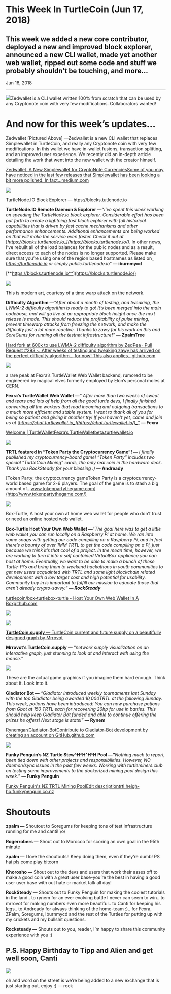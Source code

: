 # This Week In TurtleCoin (Jun 17, 2018)

## This week we added a new core contributor, deployed a new and improved block explorer, announced a new CLI wallet, made yet another web wallet, ripped out some code and stuff we probably shouldn’t be touching, and **more…**

Jun 18, 2018

---

![](https://miro.medium.com/max/3812/1*GEmQlJh2FqOMjHiF9VjsMQ.png)Zedwallet is a CLI wallet written 100% from scratch that can be used by any Cryptonote coin with very few modifications. Collaborators wanted!

# And now for this week’s updates…

Zedwallet \[Pictured Above\] —Zedwallet is a new CLI wallet that replaces Simplewallet in TurtleCoin, and really any Cryptonote coin with very few modifications. In this wallet we have in-wallet fusions, transaction splitting, and an improved user experience. We recently did an in-depth article detailing the work that went into the new wallet with the creator himself.

[Zedwallet, A New Simplewallet for CryptoNote CurrenciesSome of you may have noticed in the last few releases that Simplewallet has been looking a bit more polished. In fact…medium.com](https://medium.com/@turtlecoin/zedwallet-a-new-simplewallet-for-cryptonote-currencies-2c74c5fc1302)

![](./images/1pycmet7Jw-igj13IGXMiLQ.png)

TurtleNode.IO Block Explorer — htps://blocks.tutlenode.io

**TurtleNode.IO Remote Daemon & Explorer —“**_I’ve spent this week working on speeding the TurtleNode.io block explorer. Considerable effort has been put forth to create a lightning fast block explorer with full historical capabilities that is driven by fast cache mechanisms and other performance enhancements. Additional enhancements are being worked on that will make the service even faster. Check it out at_ [_https://blocks.turtlenode.io_](https://blocks.turtlenode.io/)_. In other news, I’ve rebuilt all of the load balances for the public nodes and as a result, direct access to each of the nodes is no longer supported. Please make sure that you’re using one of the region based hostnames as listed on_ [_https://turtlenode.io_](https://turtlenode.io/) _or simply public.turtlenode.io_” **— iburnmycd**

[**https://blocks.turtlenode.io**](https://blocks.turtlenode.io/)

![](./images/0x37sK68NTMEovNCd.png)

This is modern art, courtesy of a time warp attack on the network.

**Difficulty Algorithm —**_“After about a month of testing, and tweaking, the LWMA-2 difficulty algorithm is ready to go! It’s been merged into the main codebase, and will go live at an appropriate block height once the next release is made. This should reduce the profitability of pulse mining, prevent timewarp attacks from freezing the network, and make the difficulty just a lot more reactive. Thanks to zawy for his work on this and SoreGums for running all the testnet infrastructure!”_ **— ZpalmTree**

[Hard fork at 600k to use LWMA-2 difficulty algorithm by ZedPea · Pull Request #293 ·…After weeks of testing and tweaking zawy has arrived on the perfect difficulty algorithm... for now! This also applies…github.com](https://github.com/turtlecoin/turtlecoin/pull/293/files)

![](./images/0C-JXP6SzkzfmOXfX.png)

a rare peak at Fexra’s TurtleWallet Web Wallet backend, rumored to be engineered by magical elves formerly employed by Elon’s personal moles at CERN.

**Fexra’s TurtleWallet Web Wallet —**_“ After more than two weeks of sweat and tears and lots of help from all the good turtle devs, I finally finished converting all the workers that read incoming and outgoing transactions to a much more efficient and stable system. I want to thank all of you for being so patient and giving it another try! If you haven’t yet, come and join us at_ [_https://chat.turtlewallet.io_](https://chat.turtlewallet.io/)_”_ **— Fexra**

[Welcome | TurtleWalletFexra’s TurtleWalletbeta.turtlewallet.io](https://beta.turtlewallet.io/)

![](./images/0t4QfcR8T72A6Ckel.png)

**TRTL featured in “Token Party the Cryptocurrency Game”! —** _I finally published my cryptocurrency-board game! “Token Party” includes two special “TurtleCoin Mining” cards, the only real coin in the hardware deck. Thank you RockSteady for your blessing :)_ **— Andready**

[Token Party: the cryptocurrency gameToken Party is a cryptocurrency-world based game for 2-6 players. The goal of the game is to stash a big amount of…www.tokenpartythegame.com](http://www.tokenpartythegame.com/)

![](./images/0TGMjvXoBdrpLYIG5.png)

Box-Turtle, A host your own at home web wallet for people who don’t trust or need an online hosted web wallet.

**Box-Turtle Host Your Own Web Wallet —**”_The goal here was to get a little web wallet you can run locally on a Raspberry Pi at home. We ran into some snags with getting our code compiling on a Raspberry Pi, and in fact there’s a bounty of over 1MM TRTL to get the code compiling on a Pi, just because we think it’s that cool of a project. In the mean time, however, we are working to turn it into a self contained VirtualBox appliance you can host at home. Eventually, we want to be able to make a bunch of these Turtle-Pi’s and bring them to weekend hackathons in youth communities to get new users acquainted with TRTL and some light blockchain related development with a low target cost and high potential for usability. Community buy in is important to fulfill our mission to educate those that aren’t already crypto-savvy.”_ **_— RockSteady_**

[turtlecoin/box-turtlebox-turtle - Host Your Own Web Wallet In A Boxgithub.com](https://github.com/turtlecoin/box-turtle)

![](./images/0gHkZho7mFgN_yMBN.png)

![](./images/0orEH8Z-VDttt8CbN.png)

[**TurtleCoin.supply —** TurtleCoin current and future supply on a beautifully designed graph by Mrrovot](http://turtlecoin.supply/)

**Mrrovot’s TurtleCoin.supply** — “_network supply visualization on an interactive graph, just stunning to look at and interact with using the mouse._”

![](./images/0gfyqAxfVvOakUQI0.jpg)

These are the actual game graphics if you imagine them hard enough. Think about it. Look into it.

**Gladiator Bot —** _“Gladiator introduced weekly tournaments last Sunday with the top Gladiator being awarded 10,000TRTL at the following Sunday. This week, potions have been introduced! You can now purchase potions from Gbot at 150 TRTL each for recovering 20hp for use in battles. This should help keep Gladiator Bot funded and able to continue offering the prizes he offers! Next stage is stats!”_ **_—_ Rynem**

[Rynemgar/Gladiator-BotContribute to Gladiator-Bot development by creating an account on GitHub.github.com](https://github.com/rynemgar/gladiator-bot)

![](./images/0Ti9IxHveKo036obH)

**Funky Penguin’s NZ Turtle Stew^H^H^H^H Pool —“**_Nothing much to report, been tied down with other projects and responsibilities. However, NO daemon/sync issues in the past few weeks. Working with turtleminers.club on testing some improvements to the dockerized mining pool design this week._” **— Funky Penguin**

[Funky Penguin's NZ TRTL Mining PoolEdit descriptiontrtl.heigh-ho.funkypenguin.co.nz](https://trtl.heigh-ho.funkypenguin.co.nz/)

# Shoutouts

**zpalm —** Shoutout to Soregums for keeping tons of test infrastructure running for me and canti! \\o/

**Rogerrobers —** Shout out to Morocco for scoring an own goal in the 95th minute

**zpalm —** I love the shoutouts!! Keep doing them, even if they’re dumb! PS hai pls come play bitcorn

**Khorosho —** Shout out to the devs and users that work their asses off to make a good coin with a great user base-you’re the best in having a good user user base with out hate or market talk all day!

**RockSteady —** Shouts out to Funky Penguin for making the coolest tutorials in the land.. to rynem for an ever evolving battle I never can seem to win.. to mrrovot for making numbers even more beautiful.. to Canti for keeping his legs.. to Andready for always thinking of the home-team :).. for Fexra, ZPalm, Soregums, Iburnmycd and the rest of the Turtles for putting up with my crickets and my bullshit questions.

**Rocksteady —** Shouts out to you, reader, I’m happy to share this community experience with you :)

## P.S. Happy Birthday to Tipp and Alien and get well soon, Canti

![](./images/0P8WvuAg9VgXHowhR)

oh and word on the street is we’re being added to a new exchange that is just starting out. enjoy :) — rock